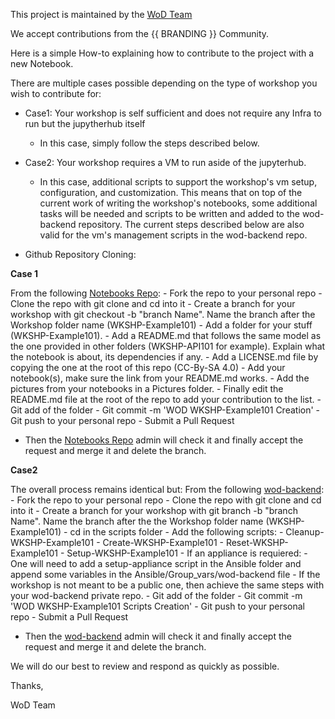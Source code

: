 This project is maintained by the [WoD Team](https://https://github.com/Workshops-on-Demand/wod-notebooks)

We accept contributions from the {{ BRANDING }} Community. 

Here is a simple How-to explaining how to contribute to the project with a new Notebook.

There are multiple cases possible depending on the type of workshop you wish to contribute for:

* Case1: Your workshop is self sufficient and does not require any Infra to run but the jupytherhub itself
    - In this case, simply follow the steps described below.
* Case2: Your workshop requires a VM to run aside of the jupyterhub.
    - In this case, additional scripts to support the workshop's vm setup, configuration, and customization. This means that on top of the current work of writing the workshop's notebooks, some additional tasks will be needed and scripts to be written and added to the wod-backend repository. The current steps described below are also valid for the vm's management scripts in the wod-backend repo.

* Github Repository Cloning:

**Case 1**

From the following [Notebooks Repo](https://github.com/Workshops-on-Demand/wod-notebooks):
    -   Fork the repo to your personal repo
    -   Clone the repo with git clone and cd into it
    -	Create a branch for your workshop with git checkout -b "branch Name". Name the branch after the Workshop folder name (WKSHP-Example101)
    -   Add a folder for your stuff (WKSHP-Example101).
    -	Add a README.md that follows the same model as the one provided in other folders (WKSHP-API101 for example). Explain what the notebook is about, its dependencies if any.
    -	Add a LICENSE.md file by copying the one at the root of this repo (CC-By-SA 4.0)
    -	Add your notebook(s), make sure the link from your README.md works.
    -	Add the pictures from your notebooks in a Pictures folder.
    -	Finally edit the README.md file at the root of the repo to add your contribution to the list.
    -   Git add of the folder
    -   Git commit -m 'WOD WKSHP-Example101 Creation'
    -   Git push to your personal repo
    -   Submit a Pull Request
-	Then the [Notebooks Repo](https://github.com/Workshops-on-Demand/wod-notebooks) admin will check it and finally accept the request and merge it and delete the branch.

**Case2**

The overall process remains identical but:
From the following [wod-backend](https://github.com/Workshops-on-Demand/wod-backend):
    -   Fork the repo to your personal repo
    -   Clone the repo with git clone and cd into it
    -	Create a branch for your workshop with git branch -b "branch Name". Name the branch after the the Workshop folder name (WKSHP-Example101)
    -   cd in the scripts folder
    -	Add the following scripts:
        -   Cleanup-WKSHP-Example101
        -   Create-WKSHP-Example101
        -   Reset-WKSHP-Example101
        -   Setup-WKSHP-Example101
    -   If an appliance is requiered:
        -   One will need to add a setup-appliance script in the Ansible folder and append some variables in the Ansible/Group_vars/wod-backend file
        -   If the workshop is not meant to be a public one, then achieve the same steps with your wod-backend private repo.
    -   Git add of the folder
    -   Git commit -m 'WOD WKSHP-Example101 Scripts Creation'
    -   Git push to your personal repo
    -   Submit a Pull Request
-	Then the [wod-backend](https://github.com/Workshops-on-Demand/wod-backend) admin will check it and finally accept the request and merge it and delete the branch.

We will do our best to review and respond as quickly as possible.

Thanks,

WoD Team
